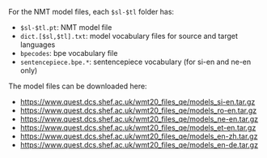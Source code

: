 For the NMT model files, each `$sl-$tl` folder has:

- `$sl-$tl.pt`: NMT model file
- `dict.[$sl,$tl].txt`: model vocabulary files for source and target languages
- `bpecodes`: bpe vocabulary file
- `sentencepiece.bpe.*`: sentencepiece vocabulary (for si-en and ne-en only) 

The model files can be downloaded here:

- https://www.quest.dcs.shef.ac.uk/wmt20_files_qe/models_si-en.tar.gz
- https://www.quest.dcs.shef.ac.uk/wmt20_files_qe/models_ro-en.tar.gz
- https://www.quest.dcs.shef.ac.uk/wmt20_files_qe/models_ne-en.tar.gz
- https://www.quest.dcs.shef.ac.uk/wmt20_files_qe/models_et-en.tar.gz
- https://www.quest.dcs.shef.ac.uk/wmt20_files_qe/models_en-zh.tar.gz
- https://www.quest.dcs.shef.ac.uk/wmt20_files_qe/models_en-de.tar.gz

